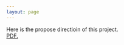 ```yaml
---
layout: page  
---
```

Here is the propose directioin of this project.  
<a href="SzuHannah.github.io/docs/proposal-stats992.pdf" target="_blank">PDF.</a>
